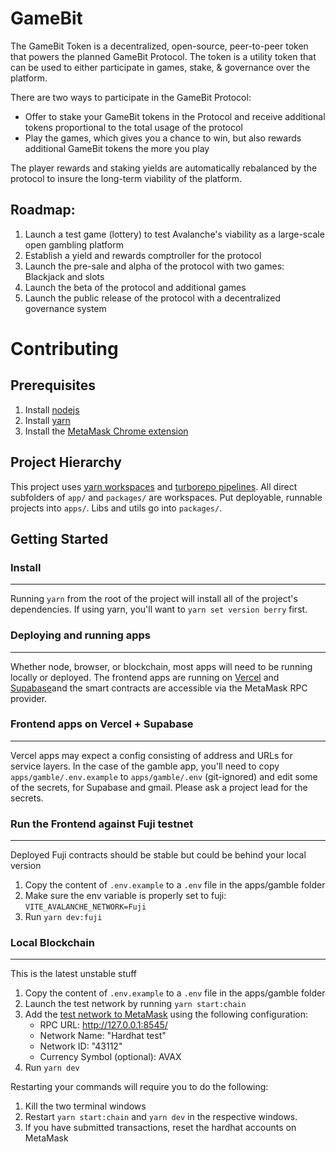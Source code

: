# GameBit

The GameBit Token is a decentralized, open-source, peer-to-peer token that powers the planned GameBit Protocol. The token is a utility token that can be used to either participate in games, stake, & governance over the platform.

There are two ways to participate in the GameBit Protocol:

- Offer to stake your GameBit tokens in the Protocol and receive additional tokens proportional to the total usage of the protocol
- Play the games, which gives you a chance to win, but also rewards additional GameBit tokens the more you play

The player rewards and staking yields are automatically rebalanced by the protocol to insure the long-term viability of the platform.

## Roadmap:

1. Launch a test game (lottery) to test Avalanche's viability as a large-scale open gambling platform
1. Establish a yield and rewards comptroller for the protocol
1. Launch the pre-sale and alpha of the protocol with two games: Blackjack and slots
1. Launch the beta of the protocol and additional games
1. Launch the public release of the protocol with a decentralized governance system

# Contributing

## Prerequisites

1. Install [nodejs](https://nodejs.org/en/)
1. Install [yarn](https://yarnpkg.com/en/docs/install)
1. Install the [MetaMask Chrome extension](https://metamask.io/)

## Project Hierarchy

This project uses [yarn workspaces](https://classic.yarnpkg.com/lang/en/docs/workspaces/) and [turborepo pipelines](https://turborepo.org/docs/features/pipelines). All direct subfolders of `app/` and `packages/` are workspaces. Put deployable, runnable projects into `apps/`. Libs and utils go into `packages/`.

## Getting Started

### Install

---

Running `yarn` from the root of the project will install all of the project's dependencies. If using yarn, you'll want to `yarn set version berry` first.

### Deploying and running apps

---

Whether node, browser, or blockchain, most apps will need to be running locally or deployed. The frontend apps are running on [Vercel](https://vercel.com/) and [Supabase](https://supabase.com/)and the smart contracts are accessible via the MetaMask RPC provider.

### Frontend apps on Vercel + Supabase

---

Vercel apps may expect a config consisting of address and URLs for service layers. In the case of the gamble app, you'll need to copy `apps/gamble/.env.example` to `apps/gamble/.env` (git-ignored) and edit some of the secrets, for Supabase and gmail. Please ask a project lead for the secrets.

### Run the Frontend against Fuji testnet

---

Deployed Fuji contracts should be stable but could be behind your local version

1. Copy the content of `.env.example` to a `.env` file in the apps/gamble folder
1. Make sure the env variable is properly set to fuji: `VITE_AVALANCHE_NETWORK=Fuji`
1. Run `yarn dev:fuji`

### Local Blockchain

---

This is the latest unstable stuff

1. Copy the content of `.env.example` to a `.env` file in the apps/gamble folder
1. Launch the test network by running `yarn start:chain`
1. Add the [test network to MetaMask](https://metamask.zendesk.com/hc/en-us/articles/360043227612-How-to-add-a-custom-network-RPC) using the following configuration:
   - RPC URL: http://127.0.0.1:8545/
   - Network Name: "Hardhat test"
   - Network ID: "43112"
   - Currency Symbol (optional): AVAX
1. Run `yarn dev`

Restarting your commands will require you to do the following:

1. Kill the two terminal windows
1. Restart `yarn start:chain` and `yarn dev` in the respective windows.
1. If you have submitted transactions, reset the hardhat accounts on MetaMask
